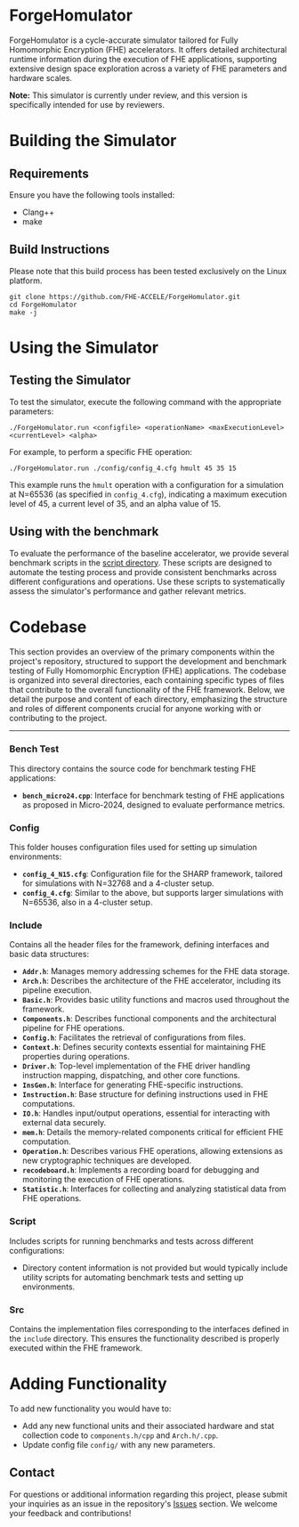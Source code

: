 # ForgeHomulator

ForgeHomulator is a cycle-accurate simulator tailored for Fully Homomorphic Encryption (FHE) accelerators. It offers detailed architectural runtime information during the execution of FHE applications, supporting extensive design space exploration across a variety of FHE parameters and hardware scales.

**Note:** This simulator is currently under review, and this version is specifically intended for use by reviewers.

# Building the Simulator

## Requirements
Ensure you have the following tools installed:
- Clang++
- make

## Build Instructions
Please note that this build process has been tested exclusively on the Linux platform.
```shell
git clone https://github.com/FHE-ACCELE/ForgeHomulator.git
cd ForgeHomulator
make -j
```

# Using the Simulator

## Testing the Simulator
To test the simulator, execute the following command with the appropriate parameters:
```shell
./ForgeHomulator.run <configfile> <operationName> <maxExecutionLevel> <currentLevel> <alpha>
```

For example, to perform a specific FHE operation:
```shell
./ForgeHomulator.run ./config/config_4.cfg hmult 45 35 15
```

This example runs the `hmult` operation with a configuration for a simulation at N=65536 (as specified in `config_4.cfg`), indicating a maximum execution level of 45, a current level of 35, and an alpha value of 15.

## Using with the benchmark
To evaluate the performance of the baseline accelerator, we provide several benchmark scripts in the [script directory](https://github.com/FHE-ACCELE/ForgeHomulator/tree/main/script). These scripts are designed to automate the testing process and provide consistent benchmarks across different configurations and operations. Use these scripts to systematically assess the simulator's performance and gather relevant metrics.

# Codebase
This section provides an overview of the primary components within the project's repository, structured to support the development and benchmark testing of Fully Homomorphic Encryption (FHE) applications. The codebase is organized into several directories, each containing specific types of files that contribute to the overall functionality of the FHE framework. Below, we detail the purpose and content of each directory, emphasizing the structure and roles of different components crucial for anyone working with or contributing to the project.

---

### Bench Test
This directory contains the source code for benchmark testing FHE applications:

- **`bench_micro24.cpp`**: Interface for benchmark testing of FHE applications as proposed in Micro-2024, designed to evaluate performance metrics.

### Config
This folder houses configuration files used for setting up simulation environments:

- **`config_4_N15.cfg`**: Configuration file for the SHARP framework, tailored for simulations with N=32768 and a 4-cluster setup.
- **`config_4.cfg`**: Similar to the above, but supports larger simulations with N=65536, also in a 4-cluster setup.

### Include
Contains all the header files for the framework, defining interfaces and basic data structures:

- **`Addr.h`**: Manages memory addressing schemes for the FHE data storage.
- **`Arch.h`**: Describes the architecture of the FHE accelerator, including its pipeline execution.
- **`Basic.h`**: Provides basic utility functions and macros used throughout the framework.
- **`Components.h`**: Describes functional components and the architectural pipeline for FHE operations.
- **`Config.h`**: Facilitates the retrieval of configurations from files.
- **`Context.h`**: Defines security contexts essential for maintaining FHE properties during operations.
- **`Driver.h`**: Top-level implementation of the FHE driver handling instruction mapping, dispatching, and other core functions.
- **`InsGen.h`**: Interface for generating FHE-specific instructions.
- **`Instruction.h`**: Base structure for defining instructions used in FHE computations.
- **`IO.h`**: Handles input/output operations, essential for interacting with external data securely.
- **`mem.h`**: Details the memory-related components critical for efficient FHE computation.
- **`Operation.h`**: Describes various FHE operations, allowing extensions as new cryptographic techniques are developed.
- **`recodeboard.h`**: Implements a recording board for debugging and monitoring the execution of FHE operations.
- **`Statistic.h`**: Interfaces for collecting and analyzing statistical data from FHE operations.

### Script
Includes scripts for running benchmarks and tests across different configurations:

- Directory content information is not provided but would typically include utility scripts for automating benchmark tests and setting up environments.

### Src
Contains the implementation files corresponding to the interfaces defined in the `include` directory. This ensures the functionality described is properly executed within the FHE framework.

# Adding Functionality
To add new functionality you would have to:

- Add any new functional units and their associated hardware and stat collection code to `components.h/cpp` and `Arch.h/.cpp`.
- Update config file `config/` with any new parameters.

## Contact

For questions or additional information regarding this project, please submit your inquiries as an issue in the repository's [Issues](https://github.com/FHE-ACCELE/ForgeHomulator/issues) section. We welcome your feedback and contributions!

